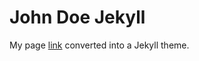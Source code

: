# John Doe Jekyll

My page <a href="https://dvnt3s.github.io/#blog">link</a> converted into a Jekyll theme.
